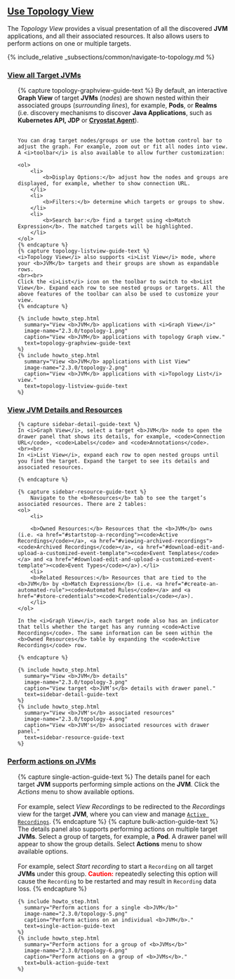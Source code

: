 ## [Use Topology View](#use-topology-view)

The *Topology View* provides a visual presentation of all the discovered **JVM** applications, and all their associated resources. It also allows users to perform actions on one or multiple targets.

{% include_relative _subsections/common/navigate-to-topology.md %}

### [View all Target JVMs](#view-all-target-jvms)

<ol>
    {% capture topology-graphview-guide-text %}
    By default, an interactive <b>Graph View</b> of target <b>JVMs</b> (<i>nodes</i>) are shown nested within their associated groups (<i>surrounding lines</i>), for example, <b>Pods</b>, or <b>Realms</b> (i.e. discovery mechanisms to discover <b>Java Applications</b>, such as <b>Kubernetes API, JDP</b> or <a href="#using-the-cryostat-agent"><b>Cryostat Agent</b></a>).
    <br><br>

    You can drag target nodes/groups or use the bottom control bar to adjust the graph. For example, zoom out or fit all nodes into view. A <i>toolbar</i> is also available to allow further customization:

    <ol>
        <li>
            <b>Display Options:</b> adjust how the nodes and groups are displayed, for example, whether to show connection URL.
        </li>
        <li>
            <b>Filters:</b> determine which targets or groups to show.
        </li>
        <li>
            <b>Search bar:</b> find a target using <b>Match Expression</b>. The matched targets will be highlighted.
        </li>
    </ol>
    {% endcapture %}
    {% capture topology-listview-guide-text %}
    <i>Topology View</i> also supports <i>List View</i> mode, where your <b>JVM</b> targets and their groups are shown as expandable rows.
    <br><br>
    Click the <i>List</i> icon on the toolbar to switch to <b>List View</b>. Expand each row to see nested groups or targets. All the above features of the toolbar can also be used to customize your view.
    {% endcapture %}

    {% include howto_step.html
      summary="View <b>JVM</b> applications with <i>Graph View</i>"
      image-name="2.3.0/topology-1.png"
      caption="View <b>JVM</b> applications with topology Graph view."
      text=topology-graphview-guide-text
    %}
    {% include howto_step.html
      summary="View <b>JVM</b> applications with List View"
      image-name="2.3.0/topology-2.png"
      caption="View <b>JVM</b> applications with <i>Topology List</i> view."
      text=topology-listview-guide-text
    %}
</ol>

### [View JVM Details and Resources](#view-jvm-details-and-resources)
<ol>

    {% capture sidebar-detail-guide-text %}
    In <i>Graph View</i>, select a target <b>JVM</b> node to open the drawer panel that shows its details, for example, <code>Connection URL</code>, <code>Labels</code> and <code>Annotations</code>.
    <br><br>
    In <i>List View</i>, expand each row to open nested groups until you find the target. Expand the target to see its details and associated resources.

    {% endcapture %}

    {% capture sidebar-resource-guide-text %}
        Navigate to the <b>Resources</b> tab to see the target’s associated resources. There are 2 tables:
    <ol>
        <li>
        
        <b>Owned Resources:</b> Resources that the <b>JVM</b> owns (i.e. <a href="#startstop-a-recording"><code>Active Recordings</code></a>, <a href="#viewing-archived-recordings"><code>Archived Recordings</code></a>, <a href="#download-edit-and-upload-a-customized-event-template"><code>Event Templates</code></a> and <a href="#download-edit-and-upload-a-customized-event-template"><code>Event Types</code></a>).</li>
        <li>
        <b>Related Resources:</b> Resources that are tied to the <b>JVM</b> by <b>Match Expression</b> (i.e. <a href="#create-an-automated-rule"><code>Automated Rules</code></a> and <a href="#store-credentials"><code>Credentials</code></a>).
        </li>
    </ol>

    In the <i>Graph View</i>, each target node also has an indicator that tells whether the target has any running <code>Active Recordings</code>. The same information can be seen within the <b>Owned Resources</b> table by expanding the <code>Active Recordings</code> row.

    {% endcapture %}

    {% include howto_step.html
      summary="View <b>JVM</b> details"
      image-name="2.3.0/topology-3.png"
      caption="View target <b>JVM’s</b> details with drawer panel."
      text=sidebar-detail-guide-text
    %}
    {% include howto_step.html
      summary="View <b>JVM's</b> associated resources"
      image-name="2.3.0/topology-4.png"
      caption="View <b>JVM's</b> associated resources with drawer panel."
      text=sidebar-resource-guide-text
    %}
</ol>

### [Perform actions on JVMs](#perform-actions-on-jvms)

<ol>
    {% capture single-action-guide-text %}
    The details panel for each target <b>JVM</b> supports performing simple actions on the <b>JVM</b>. Click the <i>Actions</i> menu to show available options.
    <br><br>
    For example, select <i>View Recordings</i> to be redirected to the <i>Recordings</i> view for the target <b>JVM</b>, where you can view and manage <a href="#startstop-a-recording"><code>Active Recordings</code></a>.
    {% endcapture %}
    {% capture bulk-action-guide-text %}
    The details panel also supports performing actions on multiple target <b>JVMs</b>. Select a group of targets, for example, a <b>Pod</b>. A drawer panel will appear to show the group details. Select <b>Actions</b> menu to show available options.
    <br><br>
    For example, select <i>Start recording</i> to start a <code>Recording</code> on all target <b>JVMs</b> under this group. <b style="color:red">Caution:</b> repeatedly selecting this option will cause the <code>Recording</code> to be restarted and may result in <code>Recording</code> data loss.
    {% endcapture %}
    
    {% include howto_step.html
      summary="Perform actions for a single <b>JVM</b>"
      image-name="2.3.0/topology-5.png"
      caption="Perform actions on an individual <b>JVM</b>."
      text=single-action-guide-text
    %}
    {% include howto_step.html
      summary="Perform actions for a group of <b>JVMs</b>"
      image-name="2.3.0/topology-6.png"
      caption="Perform actions on a group of <b>JVMs</b>."
      text=bulk-action-guide-text
    %}
</ol>
